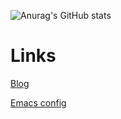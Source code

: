 ![Anurag's GitHub stats](https://github-readme-stats.vercel.app/api?username=erikbackman&show_icons=true&theme=merko&disable_animations=true) 

<!--[![Top Langs](https://github-readme-stats.vercel.app/api/top-langs/?username=erikbackman&hide=javascript,html,css&theme=merko&disable_animations=true)](https://github.com/anuraghazra/github-readme-stats) -->

# Links


[Blog](https://erikbackman.github.io/)

[Emacs config](https://github.com/erikbackman/.emacs.d)

<!--
**erikbackman/erikbackman** is a ✨ _special_ ✨ repository because its `README.md` (this file) appears on your GitHub profile.

Here are some ideas to get you started:
- 🔭 I’m currently working on ...
- 🌱 I’m currently learning ...
- 👯 I’m looking to collaborate on ...
- 🤔 I’m looking for help with ...
- 💬 Ask me about ...
- 📫 How to reach me: ...
- 😄 Pronouns: ...
- ⚡ Fun fact: ...
-->
